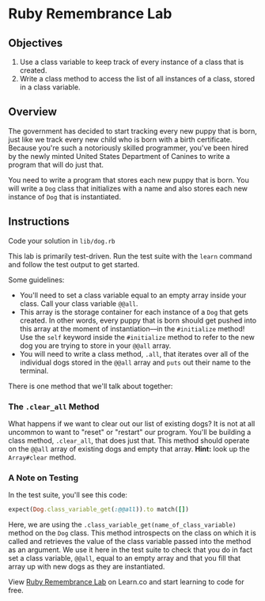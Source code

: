 # Ruby Remembrance Lab

## Objectives

1. Use a class variable to keep track of every instance of a class that is created.
2. Write a class method to access the list of all instances of a class, stored in a class variable.

## Overview

The government has decided to start tracking every new puppy that is born, just like we track every new child who is born with a birth certificate. Because you're such a notoriously skilled programmer, you've been hired by the newly minted United States Department of Canines to write a program that will do just that.

You need to write a program that stores each new puppy that is born. You will write a `Dog` class that initializes with a name and also stores each new instance of `Dog` that is instantiated.

## Instructions

Code your solution in `lib/dog.rb`

This lab is primarily test-driven. Run the test suite with the `learn` command and follow the test output to get started.

Some guidelines:

* You'll need to set a class variable equal to an empty array inside your class. Call your class variable `@@all`.  
* This array is the storage container for each instance of a `Dog` that gets created. In other words, every puppy that is born should get pushed into this array at the moment of instantiation––in the `#initialize` method! Use the `self` keyword inside the `#initialize` method to refer to the new dog you are trying to store in your `@@all` array.
* You will need to write a class method, `.all`, that iterates over all of the individual dogs stored in the `@@all` array and `puts` out their name to the terminal.

There is one method that we'll talk about together:

### The `.clear_all` Method

What happens if we want to clear out our list of existing dogs? It is not at all uncommon to want to "reset" or "restart" our program. You'll be building a class method, `.clear_all`, that does just that. This method should operate on the `@@all` array of existing dogs and empty that array. **Hint:** look up the `Array#clear` method.

### A Note on Testing

In the test suite, you'll see this code:

```ruby
expect(Dog.class_variable_get(:@@all)).to match([])
```

Here, we are using the `.class_variable_get(name_of_class_variable)` method on the `Dog` class. This method introspects on the class on which it is called and retrieves the value of the class variable passed into the method as an argument. We use it here in the test suite to check that you do in fact set a class variable, `@@all`, equal to an empty array and that you fill that array up with new dogs as they are instantiated.

<p data-visibility='hidden'>View <a href='https://learn.co/lessons/ruby-puppy' title='Ruby Remembrance Lab'>Ruby Remembrance Lab</a> on Learn.co and start learning to code for free.</p>
